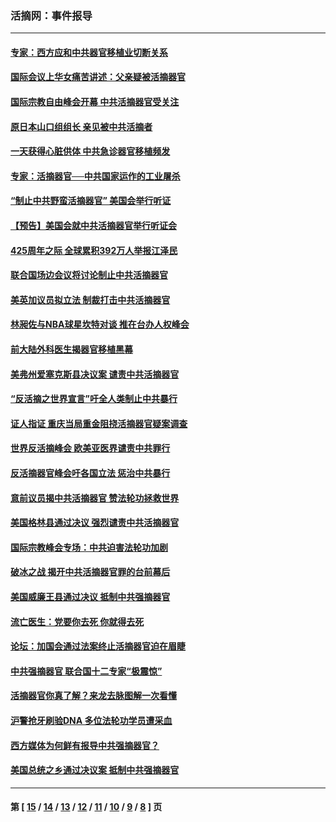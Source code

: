 ### 活摘网：事件报导
---
#### [专家：西方应和中共器官移植业切断关系](../../pages/nf5877/n13772828.md?07190430) 
#### [国际会议上华女痛苦讲述：父亲疑被活摘器官](../../pages/nf5877/n13771583.md?07190430) 
#### [国际宗教自由峰会开幕 中共活摘器官受关注](../../pages/nf5877/n13769995.md?07190430) 
#### [原日本山口组组长 亲见被中共活摘者](../../pages/nf5877/n13767360.md?07190430) 
#### [一天获得心脏供体 中共急诊器官移植频发](../../pages/nf5877/n13764689.md?07190430) 
#### [专家：活摘器官──中共国家运作的工业屠杀](../../pages/nf5877/n13761178.md?07190430) 
#### [“制止中共野蛮活摘器官” 美国会举行听证](../../pages/nf5877/n13735831.md?07190430) 
#### [【预告】美国会就中共活摘器官举行听证会](../../pages/nf5877/n13732843.md?07190430) 
#### [425周年之际 全球累积392万人举报江泽民](../../pages/nf5877/n13719232.md?07190430) 
#### [联合国场边会议将讨论制止中共活摘器官](../../pages/nf5877/n13656361.md?07190430) 
#### [美英加议员拟立法 制裁打击中共活摘器官](../../pages/nf5877/n13430251.md?07190430) 
#### [林昶佐与NBA球星坎特对谈 推在台办人权峰会](../../pages/nf5877/n13414467.md?07190430) 
#### [前大陆外科医生揭器官移植黑幕](../../pages/nf5877/n13401416.md?07190430) 
#### [美弗州爱塞克斯县决议案 谴责中共活摘器官](../../pages/nf5877/n13320919.md?07190430) 
#### [“反活摘之世界宣言”吁全人类制止中共暴行](../../pages/nf5877/n13259730.md?07190430) 
#### [证人指证 重庆当局重金阻挠活摘器官疑案调查](../../pages/nf5877/n13259127.md?07190430) 
#### [世界反活摘峰会 欧美亚医界谴责中共罪行](../../pages/nf5877/n13253550.md?07190430) 
#### [反活摘器官峰会吁各国立法 惩治中共暴行](../../pages/nf5877/n13245052.md?07190430) 
#### [意前议员揭中共活摘器官 赞法轮功拯救世界](../../pages/nf5877/n13203445.md?07190430) 
#### [美国格林县通过决议 强烈谴责中共活摘器官](../../pages/nf5877/n13119367.md?07190430) 
#### [国际宗教峰会专场：中共迫害法轮功加剧](../../pages/nf5877/n13088279.md?07190430) 
#### [破冰之战 揭开中共活摘器官罪的台前幕后](../../pages/nf5877/n13082457.md?07190430) 
#### [美国威廉王县通过决议 抵制中共强摘器官](../../pages/nf5877/n13056521.md?07190430) 
#### [流亡医生：党要你去死 你就得去死](../../pages/nf5877/n13052835.md?07190430) 
#### [论坛：加国会通过法案终止活摘器官迫在眉睫](../../pages/nf5877/n13029839.md?07190430) 
#### [中共强摘器官 联合国十二专家“极震惊”](../../pages/nf5877/n13024313.md?07190430) 
#### [活摘器官你真了解？来龙去脉图解一次看懂](../../pages/nf5877/n13013820.md?07190430) 
#### [沪警抢牙刷验DNA 多位法轮功学员遭采血](../../pages/nf5877/n12969218.md?07190430) 
#### [西方媒体为何鲜有报导中共强摘器官？](../../pages/nf5877/n12932034.md?07190430) 
#### [美国总统之乡通过决议案 抵制中共强摘器官](../../pages/nf5877/n12908242.md?07190430) 

---
#### 第 [ [15](./15.md?07190430) / [14](./14.md?07190430) / [13](./13.md?07190430) / [12](./12.md?07190430) / [11](./11.md?07190430) / [10](./10.md?07190430) / [9](./9.md?07190430) / [8](./8.md?07190430) ] 页
